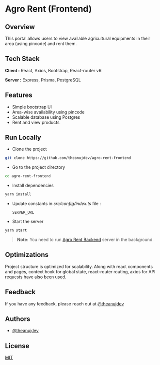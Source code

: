 # Agro Rent (Frontend)

## Overview

This portal allows users to view available agricultural equipments in their area (using pincode) and rent them.

## Tech Stack

**Client :** React, Axios, Bootstrap, React-router v6

**Server :** Express, Prisma, PostgreSQL

## Features

- Simple bootstrap UI
- Area-wise availability using pincode
- Scalable database using Postgres
- Rent and view products

## Run Locally

- Clone the project

```bash
git clone https://github.com/theanujdev/agro-rent-frontend
```

- Go to the project directory

```bash
cd agro-rent-frontend
```

- Install dependencies

```bash
yarn install
```

- Update constants in _src/config/index.ts_ file :

  `SERVER_URL`

- Start the server

```bash
yarn start
```

> **Note:** You need to run [Agro Rent Backend](https://github.com/theanujdev/agro-rent-backend) server in the background.

## Optimizations

Project structure is optimized for scalability. Along with react components and pages, context hook for global state, react-router routing, axios for API requests have also been used.

## Feedback

If you have any feedback, please reach out at [@theanujdev](https://twitter.com/theanujdev)

## Authors

- [@theanujdev](https://www.github.com/theanujdev)

## License

[MIT](https://choosealicense.com/licenses/mit/)
